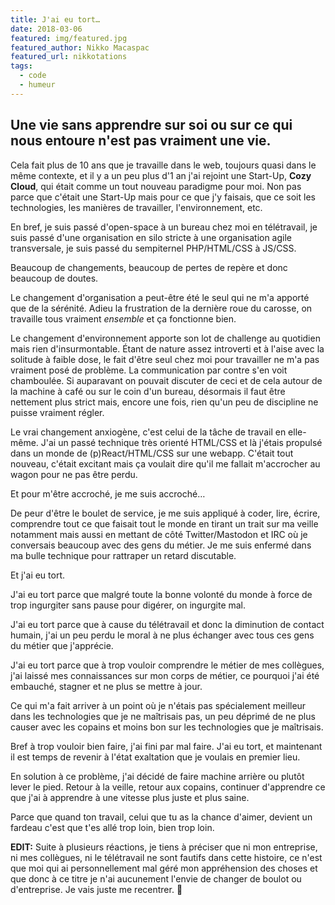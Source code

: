 ```yaml
---
title: J'ai eu tort…
date: 2018-03-06
featured: img/featured.jpg
featured_author: Nikko Macaspac
featured_url: nikkotations
tags:
  - code
  - humeur
---
```


Une vie sans apprendre sur soi ou sur ce qui nous entoure n'est pas vraiment une vie.
---

Cela fait plus de 10 ans que je travaille dans le web, toujours quasi dans le même contexte, et il y a un peu plus d'1 an j'ai rejoint une Start-Up, **Cozy Cloud**, qui était comme un tout nouveau paradigme pour moi. Non pas parce que c'était une Start-Up mais pour ce que j'y faisais, que ce soit les technologies, les manières de travailler, l'environnement, etc.

En bref, je suis passé d'open-space à un bureau chez moi en télétravail, je suis passé d'une organisation en silo stricte à une organisation agile transversale, je suis passé du sempiternel PHP/HTML/CSS à JS/CSS.

Beaucoup de changements, beaucoup de pertes de repère et donc beaucoup de doutes.

Le changement d'organisation a peut-être été le seul qui ne m'a apporté que de la sérénité. Adieu la frustration de la dernière roue du carosse, on travaille tous vraiment *ensemble* et ça fonctionne bien.

Le changement d'environnement apporte son lot de challenge au quotidien mais rien d'insurmontable. Étant de nature assez introverti et à l'aise avec la solitude à faible dose, le fait d'être seul chez moi pour travailler ne m'a pas vraiment posé de problème. La communication par contre s'en voit chamboulée. Si auparavant on pouvait discuter de ceci et de cela autour de la machine à café ou sur le coin d'un bureau, désormais il faut être nettement plus strict mais, encore une fois, rien qu'un peu de discipline ne puisse vraiment régler.

Le vrai changement anxiogène, c'est celui de la tâche de travail en elle-même. J'ai un passé technique très orienté HTML/CSS et là j'étais propulsé dans un monde de (p)React/HTML/CSS sur une webapp. C'était tout nouveau, c'était excitant mais ça voulait dire qu'il me fallait m'accrocher au wagon pour ne pas être perdu.

Et pour m'être accroché, je me suis accroché…

De peur d'être le boulet de service, je me suis appliqué à coder, lire, écrire, comprendre tout ce que faisait tout le monde en tirant un trait sur ma veille notamment mais aussi en mettant de côté Twitter/Mastodon et IRC où je conversais beaucoup avec des gens du métier. Je me suis enfermé dans ma bulle technique pour rattraper un retard discutable.

Et j'ai eu tort.

J'ai eu tort parce que malgré toute la bonne volonté du monde à force de trop ingurgiter sans pause pour digérer, on ingurgite mal.

J'ai eu tort parce que à cause du télétravail et donc la diminution de contact humain, j'ai un peu perdu le moral à ne plus échanger avec tous ces gens du métier que j'apprécie.

J'ai eu tort parce que à trop vouloir comprendre le métier de mes collègues, j'ai laissé mes connaissances sur mon corps de métier, ce pourquoi j'ai été embauché, stagner et ne plus se mettre à jour.

Ce qui m'a fait arriver à un point où je n'étais pas spécialement meilleur dans les technologies que je ne maîtrisais pas, un peu déprimé de ne plus causer avec les copains et moins bon sur les technologies que je maîtrisais.

Bref à trop vouloir bien faire, j'ai fini par mal faire. J'ai eu tort, et maintenant il est temps de revenir à l'état exaltation que je voulais en premier lieu.

En solution à ce problème, j'ai décidé de faire machine arrière ou plutôt lever le pied. Retour à la veille, retour aux copains, continuer d'apprendre ce que j'ai à apprendre à une vitesse plus juste et plus saine.

Parce que quand ton travail, celui que tu as la chance d'aimer, devient un fardeau c'est que t'es allé trop loin, bien trop loin.

**EDIT:** Suite à plusieurs réactions, je tiens à préciser que ni mon entreprise, ni mes collègues, ni le télétravail ne sont fautifs dans cette histoire, ce n'est que moi qui ai personnellement mal géré mon appréhension des choses et que donc à ce titre je n'ai aucunement l'envie de changer de boulot ou d'entreprise. Je vais juste me recentrer. 🙂
